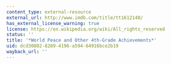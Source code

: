```yaml
---
content_type: external-resource
external_url: http://www.imdb.com/title/tt1612140/
has_external_license_warning: true
license: https://en.wikipedia.org/wiki/All_rights_reserved
status: ''
title: '*World Peace and Other 4th-Grade Achievements*'
uid: dcd30802-8289-4196-a594-64916bce2b19
wayback_url: ''
---
```

